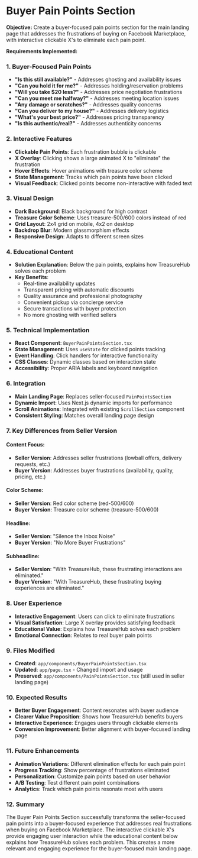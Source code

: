 # Buyer Pain Points Section

**Objective:**
Create a buyer-focused pain points section for the main landing page that addresses the frustrations of buying on Facebook Marketplace, with interactive clickable X's to eliminate each pain point.

**Requirements Implemented:**

### 1. Buyer-Focused Pain Points
- **"Is this still available?"** - Addresses ghosting and availability issues
- **"Can you hold it for me?"** - Addresses holding/reservation problems
- **"Will you take $20 less?"** - Addresses price negotiation frustrations
- **"Can you meet me halfway?"** - Addresses meeting location issues
- **"Any damage or scratches?"** - Addresses quality concerns
- **"Can you deliver to my house?"** - Addresses delivery logistics
- **"What's your best price?"** - Addresses pricing transparency
- **"Is this authentic/real?"** - Addresses authenticity concerns

### 2. Interactive Features
- **Clickable Pain Points**: Each frustration bubble is clickable
- **X Overlay**: Clicking shows a large animated X to "eliminate" the frustration
- **Hover Effects**: Hover animations with treasure color scheme
- **State Management**: Tracks which pain points have been clicked
- **Visual Feedback**: Clicked points become non-interactive with faded text

### 3. Visual Design
- **Dark Background**: Black background for high contrast
- **Treasure Color Scheme**: Uses treasure-500/600 colors instead of red
- **Grid Layout**: 2x4 grid on mobile, 4x2 on desktop
- **Backdrop Blur**: Modern glassmorphism effects
- **Responsive Design**: Adapts to different screen sizes

### 4. Educational Content
- **Solution Explanation**: Below the pain points, explains how TreasureHub solves each problem
- **Key Benefits**: 
  - Real-time availability updates
  - Transparent pricing with automatic discounts
  - Quality assurance and professional photography
  - Convenient pickup via concierge service
  - Secure transactions with buyer protection
  - No more ghosting with verified sellers

### 5. Technical Implementation
- **React Component**: `BuyerPainPointsSection.tsx`
- **State Management**: Uses `useState` for clicked points tracking
- **Event Handling**: Click handlers for interactive functionality
- **CSS Classes**: Dynamic classes based on interaction state
- **Accessibility**: Proper ARIA labels and keyboard navigation

### 6. Integration
- **Main Landing Page**: Replaces seller-focused `PainPointsSection`
- **Dynamic Import**: Uses Next.js dynamic imports for performance
- **Scroll Animations**: Integrated with existing `ScrollSection` component
- **Consistent Styling**: Matches overall landing page design

### 7. Key Differences from Seller Version

#### **Content Focus:**
- **Seller Version**: Addresses seller frustrations (lowball offers, delivery requests, etc.)
- **Buyer Version**: Addresses buyer frustrations (availability, quality, pricing, etc.)

#### **Color Scheme:**
- **Seller Version**: Red color scheme (red-500/600)
- **Buyer Version**: Treasure color scheme (treasure-500/600)

#### **Headline:**
- **Seller Version**: "Silence the Inbox Noise"
- **Buyer Version**: "No More Buyer Frustrations"

#### **Subheadline:**
- **Seller Version**: "With TreasureHub, these frustrating interactions are eliminated."
- **Buyer Version**: "With TreasureHub, these frustrating buying experiences are eliminated."

### 8. User Experience
- **Interactive Engagement**: Users can click to eliminate frustrations
- **Visual Satisfaction**: Large X overlay provides satisfying feedback
- **Educational Value**: Explains how TreasureHub solves each problem
- **Emotional Connection**: Relates to real buyer pain points

### 9. Files Modified
- **Created**: `app/components/BuyerPainPointsSection.tsx`
- **Updated**: `app/page.tsx` - Changed import and usage
- **Preserved**: `app/components/PainPointsSection.tsx` (still used in seller landing page)

### 10. Expected Results
- **Better Buyer Engagement**: Content resonates with buyer audience
- **Clearer Value Proposition**: Shows how TreasureHub benefits buyers
- **Interactive Experience**: Engages users through clickable elements
- **Conversion Improvement**: Better alignment with buyer-focused landing page

### 11. Future Enhancements
- **Animation Variations**: Different elimination effects for each pain point
- **Progress Tracking**: Show percentage of frustrations eliminated
- **Personalization**: Customize pain points based on user behavior
- **A/B Testing**: Test different pain point combinations
- **Analytics**: Track which pain points resonate most with users

### 12. Summary
The Buyer Pain Points Section successfully transforms the seller-focused pain points into a buyer-focused experience that addresses real frustrations when buying on Facebook Marketplace. The interactive clickable X's provide engaging user interaction while the educational content below explains how TreasureHub solves each problem. This creates a more relevant and engaging experience for the buyer-focused main landing page.




